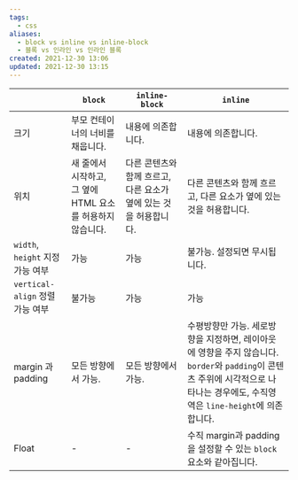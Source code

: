 ```yaml
---
tags:
  - css
aliases:
  - block vs inline vs inline-block
  - 블록 vs 인라인 vs 인라인 블록
created: 2021-12-30 13:06
updated: 2021-12-30 13:15
---
```


|                                  | `block`                                                    | `inline-block`                                                    | `inline`                                                                                                                                                                         |
| -------------------------------- | ---------------------------------------------------------- | ----------------------------------------------------------------- | -------------------------------------------------------------------------------------------------------------------------------------------------------------------------------- |
| 크기                             | 부모 컨테이너의 너비를 채웁니다.                           | 내용에 의존합니다.                                                | 내용에 의존합니다.                                                                                                                                                               |
| 위치                             | 새 줄에서 시작하고, 그 옆에 HTML 요소를 허용하지 않습니다. | 다른 콘텐츠와 함께 흐르고, 다른 요소가 옆에 있는 것을 허용합니다. | 다른 콘텐츠와 함께 흐르고, 다른 요소가 옆에 있는 것을 허용합니다.                                                                                                                |
| `width`, `height` 지정 가능 여부 | 가능                                                       | 가능                                                              | 불가능. 설정되면 무시됩니다.                                                                                                                                                     |
| `vertical-align` 정렬 가능 여부  | 불가능                                                     | 가능                                                              | 가능                                                                                                                                                                             |
| margin 과 padding                | 모든 방향에서 가능.                                        | 모든 방향에서 가능.                                               | 수평방향만 가능. 세로방향을 지정하면, 레이아웃에 영향을 주지 않습니다. `border`와 `padding`이 콘텐츠 주위에 시각적으로 나타나는 경우에도, 수직영역은 `line-height`에 의존합니다. |
| Float                            | -                                                          | -                                                                 | 수직 margin과 padding을 설정할 수 있는 `block` 요소와 같아집니다.                                                                                                                |
